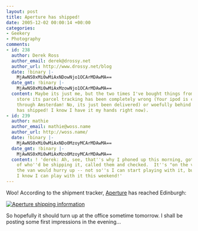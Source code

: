 ```yaml
---
layout: post
title: Aperture has shipped!
date: 2005-12-02 00:00:14 +00:00
categories:
- Geekery
- Photography
comments:
- id: 238
  author: Derek Ross
  author_email: derek@drossy.net
  author_url: http://www.drossy.net/blog
  date: !binary |-
    MjAwNS0xMi0wMiAxNDowNjo1OCArMDAwMA==
  date_gmt: !binary |-
    MjAwNS0xMi0wMiAxMzowNjo1OCArMDAwMA==
  content: Maybe its just me, but the two times I've bought things from the Apple
    store its parcel tracking has been completely wrong (Your ipod is currently passing
    through Amsterdam! No, its just been delivered) or woefully behind (Your ibook
    has shipped! I know I have it my hands right now).
- id: 239
  author: mathie
  author_email: mathie@woss.name
  author_url: http://woss.name/
  date: !binary |-
    MjAwNS0xMi0wMiAxNDo0MzoyMCArMDAwMA==
  date_gmt: !binary |-
    MjAwNS0xMi0wMiAxMzo0MzoyMCArMDAwMA==
  content: ! 'derek: Ah, see, that''s why I phoned up this morning, got the details
    of who''d be shipping it, called them and checked.  It''s "on the van".  I wish
    the van would hurry up -- not so''s I can start playing with it, but just so''s
    I know I can play with it this weekend!'
---
```

Woo!  According to the shipment tracker, <a href="http://www.apple.com/aperture/">Aperture</a> has reached Edinburgh:

<a href="http://woss.name/wp-content/apertureshipment.png"><img src='http://woss.name/wp-content/thumb-apertureshipment.png' alt='Aperture shipping information' class="centered" /></a>

So hopefully it should turn up at the office sometime tomorrow.  I shall be posting some first impressions in the evening...

